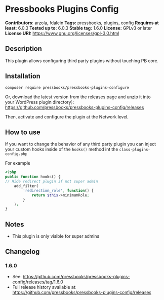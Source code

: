 # Pressbooks Plugins Config

**Contributors:** arzola, fdalcin
**Tags:** pressbooks, plugins, config
**Requires at least:** 6.0.3
**Tested up to:** 6.0.3
**Stable tag:** 1.6.0
**License:** GPLv3 or later
**License URI:** https://www.gnu.org/licenses/gpl-3.0.html

## Description

This plugin allows configuring third party plugins without touching PB core.

## Installation

```
composer require pressbooks/pressbooks-plugins-configure
```

Or, download the latest version from the releases page and unzip it into your WordPress plugin
directory): https://github.com/pressbooks/pressbooks-plugins-config/releases

Then, activate and configure the plugin at the Network level.

## How to use

If you want to change the behavior of any third party plugin you can inject your custom hooks inside of the `hooks()`
method int the `class-plugins-config.php`

For example

```php
<?php
public function hooks() {
// Hide redirect plugin if not super admin
	add_filter(
		'redirection_role', function() {
			return $this->minimumRole;
		}
	);
}
```

## Notes

+ This plugin is only visible for super admins

## Changelog

### 1.6.0

* See: https://github.com/pressbooks/pressbooks-plugins-config/releases/tag/1.6.0
* Full release history available at: https://github.com/pressbooks/pressbooks-plugins-config/releases
